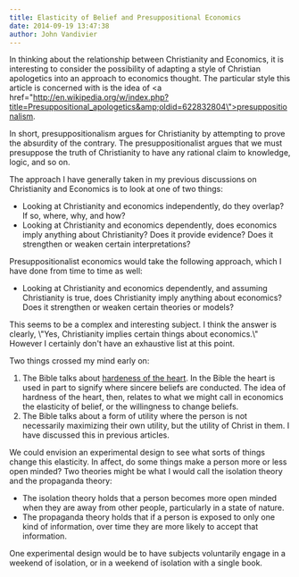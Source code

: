 ```yaml
---
title: Elasticity of Belief and Presuppositional Economics
date: 2014-09-19 13:47:38
author: John Vandivier
---
```




In thinking about the relationship between Christianity and Economics, it is interesting to consider the possibility of adapting a style of Christian apologetics into an approach to economics thought. The particular style this article is concerned with is the idea of <a href=\"http://en.wikipedia.org/w/index.php?title=Presuppositional_apologetics&amp;oldid=622832804\">presuppositionalism</a>.

In short, presuppositionalism argues for Christianity by attempting to prove the absurdity of the contrary. The presuppositionalist argues that we must presuppose the truth of Christianity to have any rational claim to knowledge, logic, and so on.

The approach I have generally taken in my previous discussions on Christianity and Economics is to look at one of two things:
<ul>
	<li>Looking at Christianity and economics independently, do they overlap? If so, where, why, and how?</li>
	<li>Looking at Christianity and economics dependently, does economics imply anything about Christianity? Does it provide evidence? Does it strengthen or weaken certain interpretations?</li>
</ul>
Presuppositionalist economics would take the following approach, which I have done from time to time as well:
<ul>
	<li>Looking at Christianity and economics dependently, and assuming Christianity is true, does Christianity imply anything about economics? Does it strengthen or weaken certain theories or models?</li>
</ul>
This seems to be a complex and interesting subject. I think the answer is clearly, \"Yes, Christianity implies certain things about economics.\" However I certainly don't have an exhaustive list at this point.

Two things crossed my mind early on:
<ol>
	<li>The Bible talks about <a href=\"http://thegospelcoalition.org/article/you-asked-does-god-harden-a-believers-heart/\">hardeness of the heart</a>. In the Bible the heart is used in part to signify where sincere beliefs are conducted. The idea of hardness of the heart, then, relates to what we might call in economics the elasticity of belief, or the willingness to change beliefs.</li>
	<li>The Bible talks about a form of utility where the person is not necessarily maximizing their own utility, but the utility of Christ in them. I have discussed this in previous articles.</li>
</ol>
We could envision an experimental design to see what sorts of things change this elasticity. In affect, do some things make a person more or less open minded? Two theories might be what I would call the isolation theory and the propaganda theory:
<ul>
	<li>The isolation theory holds that a person becomes more open minded when they are away from other people, particularly in a state of nature.</li>
	<li>The propaganda theory holds that if a person is exposed to only one kind of information, over time they are more likely to accept that information.</li>
</ul>
One experimental design would be to have subjects voluntarily engage in a weekend of isolation, or in a weekend of isolation with a single book.
